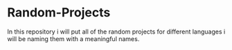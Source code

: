 # Random-Projects
In this repository i will put all of the random projects for different languages 
i will be naming them with a meaningful names.
